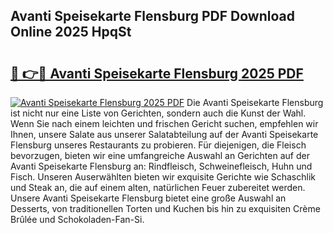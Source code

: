 ## Avanti Speisekarte Flensburg PDF Download Online 2025 HpqSt

# <h2><a href="http://gcb41y.nevu.top/?p=Avanti+Speisekarte+Flensburg">🔗 👉🔴 Avanti Speisekarte Flensburg 2025 PDF</a></h2>

[![Avanti Speisekarte Flensburg 2025 PDF](https://i.imgur.com/dBaPXMq.png)](http://gcb41y.nevu.top/?p=Avanti+Speisekarte+Flensburg)
Die Avanti Speisekarte Flensburg ist nicht nur eine Liste von Gerichten, sondern auch die Kunst der Wahl. Wenn Sie nach einem leichten und frischen Gericht suchen, empfehlen wir Ihnen, unsere Salate aus unserer Salatabteilung auf der Avanti Speisekarte Flensburg unseres Restaurants zu probieren. Für diejenigen, die Fleisch bevorzugen, bieten wir eine umfangreiche Auswahl an Gerichten auf der Avanti Speisekarte Flensburg an: Rindfleisch, Schweinefleisch, Huhn und Fisch. Unseren Auserwählten bieten wir exquisite Gerichte wie Schaschlik und Steak an, die auf einem alten, natürlichen Feuer zubereitet werden. Unsere Avanti Speisekarte Flensburg bietet eine große Auswahl an Desserts, von traditionellen Torten und Kuchen bis hin zu exquisiten Crème Brûlée und Schokoladen-Fan-Si.
